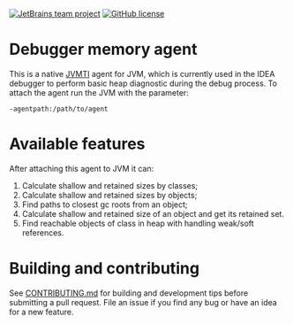 [![JetBrains team project](http://jb.gg/badges/team.svg)](https://confluence.jetbrains.com/display/ALL/JetBrains+on+GitHub)
[![GitHub license](https://img.shields.io/badge/license-Apache%20License%202.0-blue.svg?style=flat)](https://www.apache.org/licenses/LICENSE-2.0)

# Debugger memory agent
This is a native [JVMTI](https://docs.oracle.com/javase/8/docs/platform/jvmti/jvmti.html) agent for JVM, which is currently used in the IDEA debugger to perform basic heap diagnostic during the debug process. To attach the agent run the JVM 
with the parameter: 

`-agentpath:/path/to/agent`

# Available features
After attaching this agent to JVM it can:
1. Calculate shallow and retained sizes by classes;
2. Calculate shallow and retained sizes by objects;
3. Find paths to closest gc roots from an object;
4. Calculate shallow and retained size of an object and get its retained set.
5. Find reachable objects of class in heap with handling weak/soft references.

# Building and contributing
See [CONTRIBUTING.md](CONTRIBUTING.md) for building and development tips before submitting a pull request. File an issue if you find any bug or have an idea for a new feature.
